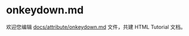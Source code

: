 onkeydown.md
===

欢迎您编辑 <a target="__blank" href="https://github.com/jaywcjlove/html-tutorial/blob/main/docs/attribute/onkeydown.md">docs/attribute/onkeydown.md</a> 文件，共建 HTML Tutorial 文档。